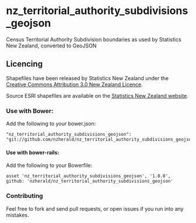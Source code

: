 nz_territorial_authority_subdivisions_geojson
============================

Census Territorial Authority Subdivision boundaries as used by Statistics New Zealand, converted to GeoJSON

## Licencing

Shapefiles have been released by Statistics New Zealand under the
[Creative Commons Attribution 3.0 New Zealand
Licence](http://creativecommons.org/licenses/by/3.0/nz/).

Source ESRI shapefiles are available on the [Statistics New Zealand
website](http://www.stats.govt.nz/browse_for_stats/people_and_communities/Geographic-areas/digital-boundary-files.aspx).

### Use with Bower:

Add the following to your bower.json:

```
"nz_territorial_authority_subdivisions_geojson": "git://github.com/nzherald/nz_territorial_authority_subdivisions_geojson#1.0.0"
```

#### Use with bower-rails:

Add the following to your Bowerfile:

```
asset 'nz_territorial_authority_subdivisions_geojson', '1.0.0', github: 'nzherald/nz_territorial_authority_subdivisions_geojson'
```

### Contributing

Feel free to fork and send pull requests, or open issues if you run into
any mistakes.
